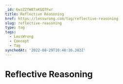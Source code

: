 ```yaml
---
_id: 6wzZZfW87aKGQ7Fwr
title: Reflective Reasoning
href: https://lesswrong.com/tag/reflective-reasoning
slug: reflective-reasoning
type: tag
tags:
  - LessWrong
  - Concept
  - Tag
synchedAt: '2022-08-29T10:48:16.382Z'
---
```


# Reflective Reasoning
